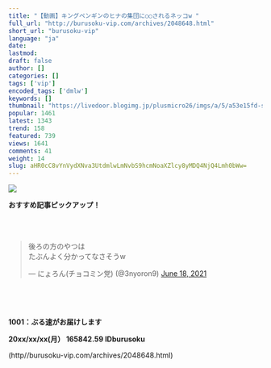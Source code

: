 ```yaml
---
title: "【動画】キングペンギンのヒナの集団に○○されるネッコw "
full_url: "http://burusoku-vip.com/archives/2048648.html"
short_url: "burusoku-vip"
language: "ja"
date: 
lastmod: 
draft: false
author: []
categories: []
tags: ['vip']
encoded_tags: ['dmlw']
keywords: []
thumbnail: "https://livedoor.blogimg.jp/plusmicro26/imgs/a/5/a53e15fd-s.png"
popular: 1461
latest: 1343
trend: 158
featured: 739
views: 1641
comments: 41
weight: 14
slug: aHR0cC8vYnVydXNva3UtdmlwLmNvbS9hcmNoaXZlcy8yMDQ4NjQ4Lmh0bWw=
---
```


![](https://livedoor.blogimg.jp/plusmicro26/imgs/a/5/a53e15fd-s.png)

<div><p><b>おすすめ記事ピックアップ！</b></p> <p class='g-ad1'> </p> <p class='g-ad2'> </p> <p></p><br> <br> <blockquote class='twitter-tweet'><p dir='ltr' lang='ja'>後ろの方のやつは<br>たぶんよく分かってなさそうw</p>— にょろん(チョコミン党) (@3nyoron9) <a href='https//twitter.com/3nyoron9/status/1405823650771595265?ref_src=twsrc%5Etfw'>June 18, 2021</a></blockquote> <br> <p id='csw_block'></p> <p id='divSP1'> </p> <br><p><b>1001：ぶる速がお届けします <p> 20xx/xx/xx(月） 165842.59 IDburusoku</p></b></p> <p class='g-ad1'> </p> <p class='g-ad2'> </p> <p id='divSP'> </p> </div>

(http//burusoku-vip.com/archives/2048648.html)
